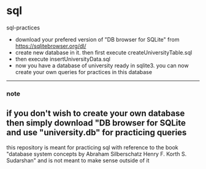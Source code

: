 # sql
sql-practices

- download your prefered version of "DB browser for SQLite" from https://sqlitebrowser.org/dl/
- create new database in it. then first execute createUniversityTable.sql 
- then execute insertUniversityData.sql
- now you have a database of university ready in sqlite3. you can now create your own queries for practices in this database

---
### note
if you don't wish to create your own database then simply download "DB browser for SQLite and use "university.db" for practicing queries
---

this repository is meant for practicing sql with reference to the book 
"database system concepts by Abraham Silberschatz Henry F. Korth S. Sudarshan" and is not meant to make sense outside of it


